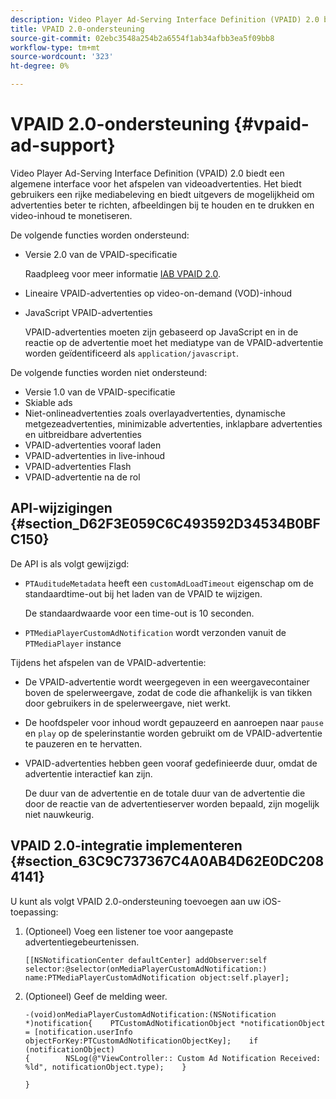 ```yaml
---
description: Video Player Ad-Serving Interface Definition (VPAID) 2.0 biedt een algemene interface voor het afspelen van videoadvertenties. Het biedt gebruikers een rijke mediabeleving en biedt uitgevers de mogelijkheid om advertenties beter te richten, afbeeldingen bij te houden en te drukken en video-inhoud te monetiseren.
title: VPAID 2.0-ondersteuning
source-git-commit: 02ebc3548a254b2a6554f1ab34afbb3ea5f09bb8
workflow-type: tm+mt
source-wordcount: '323'
ht-degree: 0%

---
```


# VPAID 2.0-ondersteuning {#vpaid-ad-support}

Video Player Ad-Serving Interface Definition (VPAID) 2.0 biedt een algemene interface voor het afspelen van videoadvertenties. Het biedt gebruikers een rijke mediabeleving en biedt uitgevers de mogelijkheid om advertenties beter te richten, afbeeldingen bij te houden en te drukken en video-inhoud te monetiseren.

De volgende functies worden ondersteund:

* Versie 2.0 van de VPAID-specificatie

  Raadpleeg voor meer informatie [IAB VPAID 2.0](https://www.iab.com/wp-content/uploads/2015/06/VPAID_2_0_Final_04-10-2012.pdf).
* Lineaire VPAID-advertenties op video-on-demand (VOD)-inhoud
* JavaScript VPAID-advertenties

  VPAID-advertenties moeten zijn gebaseerd op JavaScript en in de reactie op de advertentie moet het mediatype van de VPAID-advertentie worden geïdentificeerd als `application/javascript`.

De volgende functies worden niet ondersteund:

* Versie 1.0 van de VPAID-specificatie
* Skiable ads
* Niet-onlineadvertenties zoals overlayadvertenties, dynamische metgezeadvertenties, minimizable advertenties, inklapbare advertenties en uitbreidbare advertenties
* VPAID-advertenties vooraf laden
* VPAID-advertenties in live-inhoud
* VPAID-advertenties Flash
* VPAID-advertentie na de rol

## API-wijzigingen {#section_D62F3E059C6C493592D34534B0BFC150}

De API is als volgt gewijzigd:

* `PTAuditudeMetadata` heeft een `customAdLoadTimeout` eigenschap om de standaardtime-out bij het laden van de VPAID te wijzigen.

  De standaardwaarde voor een time-out is 10 seconden.

* `PTMediaPlayerCustomAdNotification` wordt verzonden vanuit de `PTMediaPlayer` instance

<!--<a id="section_495700E1C5404A7B85307A4137C740C5"></a>-->

Tijdens het afspelen van de VPAID-advertentie:

* De VPAID-advertentie wordt weergegeven in een weergavecontainer boven de spelerweergave, zodat de code die afhankelijk is van tikken door gebruikers in de spelerweergave, niet werkt.
* De hoofdspeler voor inhoud wordt gepauzeerd en aanroepen naar `pause` en `play` op de spelerinstantie worden gebruikt om de VPAID-advertentie te pauzeren en te hervatten.

* VPAID-advertenties hebben geen vooraf gedefinieerde duur, omdat de advertentie interactief kan zijn.

  De duur van de advertentie en de totale duur van de advertentie die door de reactie van de advertentieserver worden bepaald, zijn mogelijk niet nauwkeurig.

## VPAID 2.0-integratie implementeren {#section_63C9C737367C4A0AB4D62E0DC2084141}

U kunt als volgt VPAID 2.0-ondersteuning toevoegen aan uw iOS-toepassing:

1. (Optioneel) Voeg een listener toe voor aangepaste advertentiegebeurtenissen.

   ```
   [[NSNotificationCenter defaultCenter] addObserver:self selector:@selector(onMediaPlayerCustomAdNotification:) name:PTMediaPlayerCustomAdNotification object:self.player];
   ```

1. (Optioneel) Geef de melding weer.

   ```
   -(void)onMediaPlayerCustomAdNotification:(NSNotification *)notification{    PTCustomAdNotificationObject *notificationObject = [notification.userInfo objectForKey:PTCustomAdNotificationObjectKey];    if (notificationObject)    
   {        NSLog(@"ViewController:: Custom Ad Notification Received: %ld", notificationObject.type);    } 
   
   }
   ```
